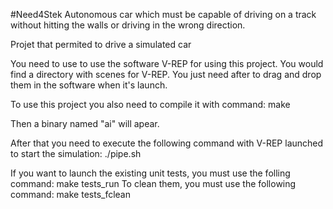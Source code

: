 #Need4Stek
Autonomous car which must be capable of driving on a track without hitting the walls or driving in the wrong direction.

Projet that permited to drive a simulated car

You need to use to use the software V-REP for using this project.
You would find a directory with scenes for V-REP. You just need after to drag and drop them in the software when it's launch.

To use this project you also need to compile it with command: make

Then a binary named "ai" will apear.

After that you need to execute the following command with V-REP launched to start the simulation: ./pipe.sh

If you want to launch the existing unit tests, you must use the folling command: make tests_run
To clean them, you must use the following command: make tests_fclean